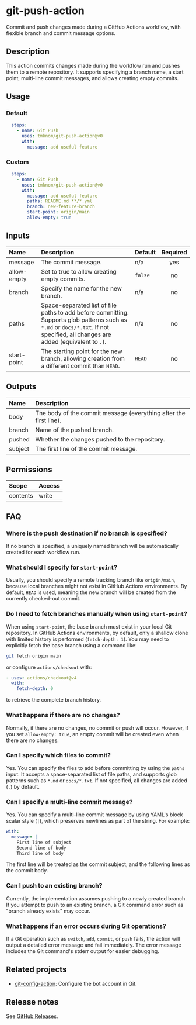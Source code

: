 # git-push-action

Commit and push changes made during a GitHub Actions workflow, with flexible branch and commit message options.

<!-- actdocs start -->

## Description

This action commits changes made during the workflow run and pushes them to a remote repository.
It supports specifying a branch name, a start point, multi-line commit messages, and allows creating empty commits.

## Usage

### Default

```yaml
  steps:
    - name: Git Push
      uses: tmknom/git-push-action@v0
      with:
        message: add useful feature
```

### Custom

```yaml
  steps:
    - name: Git Push
      uses: tmknom/git-push-action@v0
      with:
        message: add useful feature
        paths: README.md **/*.yml
        branch: new-feature-branch
        start-point: origin/main
        allow-empty: true
```

## Inputs

| Name | Description | Default | Required |
| :--- | :---------- | :------ | :------: |
| message | The commit message. | n/a | yes |
| allow-empty | Set to true to allow creating empty commits. | `false` | no |
| branch | Specify the name for the new branch. | n/a | no |
| paths | Space-separated list of file paths to add before committing. Supports glob patterns such as `*.md` or `docs/*.txt`. If not specified, all changes are added (equivalent to `.`). | n/a | no |
| start-point | The starting point for the new branch, allowing creation from a different commit than `HEAD`. | `HEAD` | no |

## Outputs

| Name | Description |
| :--- | :---------- |
| body | The body of the commit message (everything after the first line). |
| branch | Name of the pushed branch. |
| pushed | Whether the changes pushed to the repository. |
| subject | The first line of the commit message. |

<!-- actdocs end -->

## Permissions

| Scope    | Access |
| :------- | :----- |
| contents | write  |

## FAQ

### Where is the push destination if no branch is specified?

If no branch is specified, a uniquely named branch will be automatically created for each workflow run.

### What should I specify for `start-point`?

Usually, you should specify a remote tracking branch like `origin/main`, because local branches might not exist in GitHub Actions environments.
By default, `HEAD` is used, meaning the new branch will be created from the currently checked-out commit.

### Do I need to fetch branches manually when using `start-point`?

When using `start-point`, the base branch must exist in your local Git repository.
In GitHub Actions environments, by default, only a shallow clone with limited history is performed (`fetch-depth: 1`).
You may need to explicitly fetch the base branch using a command like:

```bash
git fetch origin main
```

or configure `actions/checkout` with:

```yaml
- uses: actions/checkout@v4
  with:
    fetch-depth: 0
```

to retrieve the complete branch history.

### What happens if there are no changes?

Normally, if there are no changes, no commit or push will occur.
However, if you set `allow-empty: true`, an empty commit will be created even when there are no changes.

### Can I specify which files to commit?

Yes. You can specify the files to add before committing by using the `paths` input.
It accepts a space-separated list of file paths, and supports glob patterns such as `*.md` or `docs/*.txt`.
If not specified, all changes are added (`.`) by default.

### Can I specify a multi-line commit message?

Yes. You can specify a multi-line commit message by using YAML's block scalar style (`|`),
which preserves newlines as part of the string.
For example:

```yaml
with:
  message: |
    First line of subject
    Second line of body
    Third line of body
```

The first line will be treated as the commit subject, and the following lines as the commit body.

### Can I push to an existing branch?

Currently, the implementation assumes pushing to a newly created branch.
If you attempt to push to an existing branch, a Git command error such as "branch already exists" may occur.

### What happens if an error occurs during Git operations?

If a Git operation such as `switch`, `add`, `commit`, or `push` fails,
the action will output a detailed error message and fail immediately.
The error message includes the Git command's stderr output for easier debugging.

## Related projects

- [git-config-action](https://github.com/tmknom/git-config-action): Configure the bot account in Git.

## Release notes

See [GitHub Releases][releases].

[releases]: https://github.com/tmknom/git-push-action/releases

